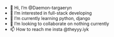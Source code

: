 - 👋 Hi, I’m @Daemon-targaeryn
- 👀 I’m interested in full-stack developing
- 🌱 I’m currently learning python, django
- 💞️ I’m looking to collaborate on nothing currently 
- 📫 How to reach me insta @theyyy.iyk

<!---
Daemon-targaeryn/Daemon-targaeryn is a ✨ special ✨ repository because its `README.md` (this file) appears on your GitHub profile.
You can click the Preview link to take a look at your changes.
--->
